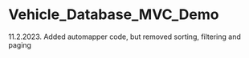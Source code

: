 # Vehicle_Database_MVC_Demo

11.2.2023. Added automapper code, but removed sorting, filtering and paging

